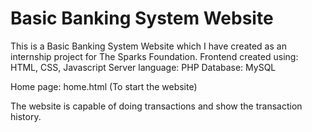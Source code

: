 # Basic Banking System Website
This is a Basic Banking System Website which I have created as an internship project for The Sparks Foundation. Frontend created using: HTML, CSS, Javascript Server language: PHP Database: MySQL

Home page: home.html (To start the website)

The website is capable of doing transactions and show the transaction history.
